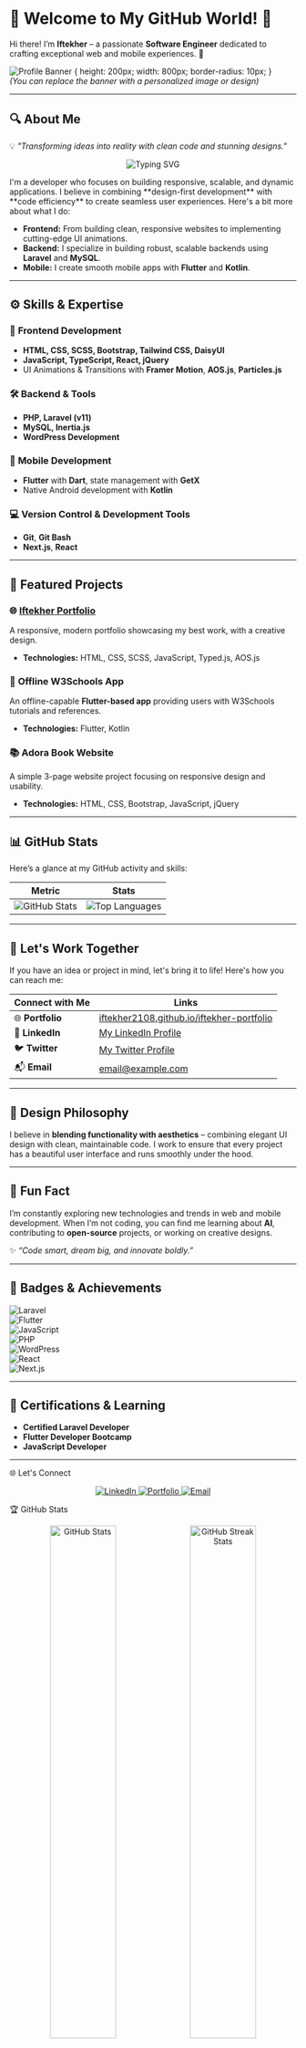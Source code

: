 
# 🌟 Welcome to My GitHub World! 🌟  
Hi there! I’m **Iftekher** – a passionate **Software Engineer** dedicated to crafting exceptional web and mobile experiences. 🚀  

![Profile Banner](https://iftekher-mahmud.netlify.app/_next/image?url=%2Fimage%2Fbanner.jpg&w=640&q=75) { height: 200px; width: 800px; border-radius: 10px; }  
*(You can replace the banner with a personalized image or design)*  

---

## 🔍 **About Me**  
💡 _"Transforming ideas into reality with clean code and stunning designs."_  
<p align="center"> <img src="https://readme-typing-svg.demolab.com?font=Fira+Code&size=22&pause=1000&color=0087D8&center=true&vCenter=true&width=500&lines=Software+Engineer+%7C+Web+%26+Mobile+Developer;Open-Source+Enthusiast;Building+User-Friendly+Applications" alt="Typing SVG" /> </p>
I'm a developer who focuses on building responsive, scalable, and dynamic applications. I believe in combining **design-first development** with **code efficiency** to create seamless user experiences. Here's a bit more about what I do:

- **Frontend:** From building clean, responsive websites to implementing cutting-edge UI animations.
- **Backend:** I specialize in building robust, scalable backends using **Laravel** and **MySQL**.
- **Mobile:** I create smooth mobile apps with **Flutter** and **Kotlin**.

---

## ⚙️ **Skills & Expertise**  

### 🎨 **Frontend Development**  
- **HTML, CSS, SCSS, Bootstrap, Tailwind CSS, DaisyUI**  
- **JavaScript, TypeScript, React, jQuery**  
- UI Animations & Transitions with **Framer Motion**, **AOS.js**, **Particles.js**  

### 🛠️ **Backend & Tools**  
- **PHP, Laravel (v11)**  
- **MySQL, Inertia.js**  
- **WordPress Development**  

### 📱 **Mobile Development**  
- **Flutter** with **Dart**, state management with **GetX**  
- Native Android development with **Kotlin**

### 💻 **Version Control & Development Tools**  
- **Git**, **Git Bash**  
- **Next.js**, **React**

---

## 🚀 **Featured Projects**  
### 🌐 **[Iftekher Portfolio](https://iftekher2108.github.io/iftekher-portfolio)**  
A responsive, modern portfolio showcasing my best work, with a creative design.  
- **Technologies:** HTML, CSS, SCSS, JavaScript, Typed.js, AOS.js

### 📱 **Offline W3Schools App**  
An offline-capable **Flutter-based app** providing users with W3Schools tutorials and references.  
- **Technologies:** Flutter, Kotlin

### 📚 **Adora Book Website**  
A simple 3-page website project focusing on responsive design and usability.  
- **Technologies:** HTML, CSS, Bootstrap, JavaScript, jQuery

---

## 📊 **GitHub Stats**  
Here’s a glance at my GitHub activity and skills:  

| **Metric**                 | **Stats**                                                   |  
|----------------------------|-------------------------------------------------------------|  
| ![GitHub Stats](https://github-readme-stats.vercel.app/api?username=iftekher2108&show_icons=true&theme=radical) | ![Top Languages](https://github-readme-stats.vercel.app/api/top-langs/?username=iftekher2108&layout=compact&theme=radical) |  

---

## 💼 **Let's Work Together**  
If you have an idea or project in mind, let's bring it to life! Here's how you can reach me:  

| **Connect with Me**         | **Links**                                                   |  
|-----------------------------|-------------------------------------------------------------|  
| 🌐 **Portfolio**             | [iftekher2108.github.io/iftekher-portfolio](https://iftekher2108.github.io/iftekher-portfolio) |  
| 💼 **LinkedIn**              | [My LinkedIn Profile](#)                                    |  
| 🐦 **Twitter**               | [My Twitter Profile](#)                                     |  
| 📬 **Email**                 | [email@example.com](mailto:email@example.com)               |  

---

## 🎨 **Design Philosophy**  
I believe in **blending functionality with aesthetics** – combining elegant UI design with clean, maintainable code. I work to ensure that every project has a beautiful user interface and runs smoothly under the hood.

---

## 🚀 **Fun Fact**  
I’m constantly exploring new technologies and trends in web and mobile development. When I’m not coding, you can find me learning about **AI**, contributing to **open-source** projects, or working on creative designs.  

✨ _“Code smart, dream big, and innovate boldly.”_  

---

## 🔗 **Badges & Achievements**  
![Laravel](https://img.shields.io/badge/Laravel-ff2d20?style=flat&logo=laravel&logoColor=white)  
![Flutter](https://img.shields.io/badge/Flutter-02569B?style=flat&logo=flutter&logoColor=white)  
![JavaScript](https://img.shields.io/badge/JavaScript-F7DF1E?style=flat&logo=javascript&logoColor=black)  
![PHP](https://img.shields.io/badge/PHP-777BB4?style=flat&logo=php&logoColor=white)  
![WordPress](https://img.shields.io/badge/WordPress-21759B?style=flat&logo=wordpress&logoColor=white)  
![React](https://img.shields.io/badge/React-61DAFB?style=flat&logo=react&logoColor=black)  
![Next.js](https://img.shields.io/badge/Next.js-000000?style=flat&logo=next.js&logoColor=white)  

---

## 📄 **Certifications & Learning**  
- **Certified Laravel Developer**  
- **Flutter Developer Bootcamp**  
- **JavaScript Developer**

---

🌐 Let's Connect
<p align="center"> <a href="https://linkedin.com/in/your-profile" target="_blank"> <img src="https://img.shields.io/badge/-LinkedIn-0077B5?style=for-the-badge&logo=linkedin&logoColor=white" alt="LinkedIn"> </a> <a href="https://iftekher2108.github.io/iftekher-portfolio" target="_blank"> <img src="https://img.shields.io/badge/-Portfolio-000000?style=for-the-badge&logo=google-chrome&logoColor=white" alt="Portfolio"> </a> <a href="mailto:your.email@example.com"> <img src="https://img.shields.io/badge/-Email-EA4335?style=for-the-badge&logo=gmail&logoColor=white" alt="Email"> </a> </p>

🏆 GitHub Stats
<p align="center"> <img src="https://github-readme-stats.vercel.app/api?username=iftekher2108&show_icons=true&theme=radical" alt="GitHub Stats" width="48%"/> <img src="https://github-readme-streak-stats.herokuapp.com/?user=iftekher2108&theme=radical" alt="GitHub Streak Stats" width="48%"/> </p>


